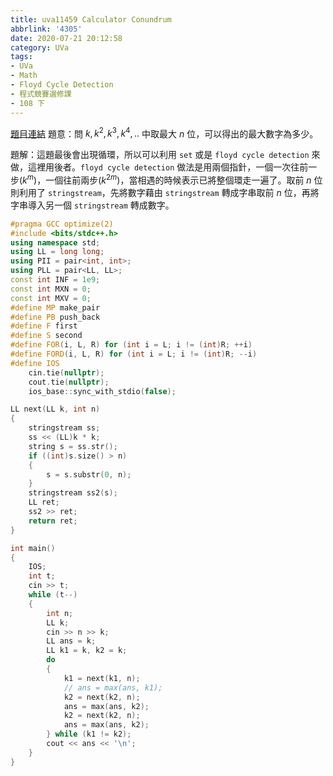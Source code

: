 ```yaml
---
title: uva11459 Calculator Conundrum
abbrlink: '4305'
date: 2020-07-21 20:12:58
category: UVa
tags:
- UVa
- Math
- Floyd Cycle Detection
- 程式競賽選修課
- 108 下
---
```

[題目連結](https://onlinejudge.org/index.php?option=onlinejudge&page=show_problem&problem=2544)
題意：問 $k, k^2, k^3, k^4,..$ 中取最大 $n$ 位，可以得出的最大數字為多少。
<!-- more  -->
題解：這題最後會出現循環，所以可以利用 `set` 或是 `floyd cycle detection` 來做，這裡用後者。`floyd cycle detection` 做法是用兩個指針，一個一次往前一步($k^m$)，一個往前兩步($k^{2m}$)，當相遇的時候表示已將整個環走一遍了。取前 $n$ 位則利用了 `stringstream`，先將數字藉由 `stringstream` 轉成字串取前 $n$ 位，再將字串導入另一個 `stringstream` 轉成數字。

```cpp
#pragma GCC optimize(2)
#include <bits/stdc++.h>
using namespace std;
using LL = long long;
using PII = pair<int, int>;
using PLL = pair<LL, LL>;
const int INF = 1e9;
const int MXN = 0;
const int MXV = 0;
#define MP make_pair
#define PB push_back
#define F first
#define S second
#define FOR(i, L, R) for (int i = L; i != (int)R; ++i)
#define FORD(i, L, R) for (int i = L; i != (int)R; --i)
#define IOS                                                                    \
    cin.tie(nullptr);                                                          \
    cout.tie(nullptr);                                                         \
    ios_base::sync_with_stdio(false);

LL next(LL k, int n)
{
    stringstream ss;
    ss << (LL)k * k;
    string s = ss.str();
    if ((int)s.size() > n)
    {
        s = s.substr(0, n);
    }
    stringstream ss2(s);
    LL ret;
    ss2 >> ret;
    return ret;
}

int main()
{
    IOS;
    int t;
    cin >> t;
    while (t--)
    {
        int n;
        LL k;
        cin >> n >> k;
        LL ans = k;
        LL k1 = k, k2 = k;
        do
        {
            k1 = next(k1, n);
            // ans = max(ans, k1);
            k2 = next(k2, n);
            ans = max(ans, k2);
            k2 = next(k2, n);
            ans = max(ans, k2);
        } while (k1 != k2);
        cout << ans << '\n';
    }
}
```